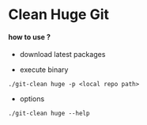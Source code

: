 # Clean Huge Git

#### how to use ?

- download latest packages

- execute binary

```shell
./git-clean huge -p <local repo path>
```

- options

```shell
./git-clean huge --help
```
